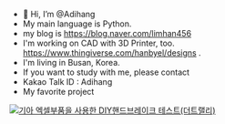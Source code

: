 - 👋 Hi, I’m @Adihang
- My main language is Python.
- my blog is https://blog.naver.com/limhan456
- I'm working on CAD with 3D Printer, too. https://www.thingiverse.com/hanbyel/designs
.
- I'm living in Busan, Korea.
- If you want to study with me, please contact
-  Kakao Talk ID : Adihang
- My favorite project

[![기아 엑셀부품을 사용한 DIY핸드브레이크 테스트(더트랠리)](https://img.youtube.com/vi/AdfAfhjvNo8/0.jpg)](https://www.youtube.com/watch?v=AdfAfhjvNo8)
